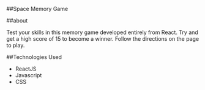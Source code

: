 ##Space Memory Game

##about

Test your skills in this memory game developed entirely from React. Try and get a high score of 15 to become a winner.  Follow the directions on the page to play.

##Technologies Used

- ReactJS
- Javascript
- CSS

